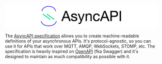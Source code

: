 ![](/assets/asyncapi-horizontal.png)

The [AsyncAPI specification](https://github.com/asyncapi/asyncapi) allows you to create machine-readable definitions of your asynchronous APIs. It's protocol-agnostic, so you can use it for APIs that work over MQTT, AMQP, WebSockets, STOMP, etc. The specification is heavily inspired on [OpenAPI](https://github.com/OAI/OpenAPI-Specification) \(fka Swagger\) and it's designed to maintain as much compatibility as possible with it.





